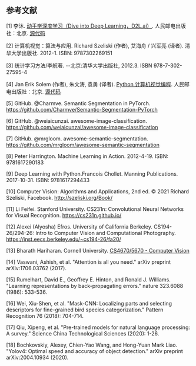## 参考文献

[1] 李沐. [动手学深度学习（Dive into Deep Learning，D2L.ai）](https://zh.d2l.ai/). 人民邮电出版社：北京. [<u>源代码</u>](https://github.com/d2l-ai/d2l-zh)

[2] 计算机视觉：算法与应用. Richard Szeliski (作者), 艾海舟 / 兴军亮 (译者). 清华大学出版社. 2012-1. ISBN: 9787302269151

[3] 统计学习方法/李航著. --北京:清华大学出版社, 2012.3. ISBN 978-7-302-27595-4 

[4] Jan Erik Solem (作者), 朱文涛, 袁勇 (译者). [Python 计算机视觉编程](https://www.ituring.com.cn/book/1349). 人民邮电出版社：北京. [<u>源代码</u>](http://programmingcomputervision.com/)

[5] GitHub. @Charmve. Semantic Segmentation in PyTorch. https://github.com/Charmve/Semantic-Segmentation-PyTorch

[6] GitHub. @weiaicunzai. awesome-image-classification. https://github.com/weiaicunzai/awesome-image-classification

[7] GitHub. @mrgloom. awesome-semantic-segmentation. https://github.com/mrgloom/awesome-semantic-segmentation

[8] Peter Harrington. Machine Learning in Action. 2012-4-19. ISBN: 9781617290183

[9] Deep Learning with Python.Francois Chollet. Manning Publications. 2017-10-31. ISBN: 9781617294433

[10] Computer Vision: Algorithms and Applications, 2nd ed. © 2021 Richard Szeliski, Facebook. http://szeliski.org/Book/

[11] Li Feifei. Stanford University. CS231n: Convolutional Neural Networks for Visual Recognition. https://cs231n.github.io/

[12] Alexei (Alyosha) Efros. University of California Berkeley. CS194-26/294-26: Intro to Computer Vision and Computational Photography. https://inst.eecs.berkeley.edu/~cs194-26/fa20/

[13] Bharath Hariharan. Cornell University. [CS4670/5670 - Computer Vision](http://www.cs.cornell.edu/courses/cs4670/2020sp/)

[14] Vaswani, Ashish, et al. "Attention is all you need." arXiv preprint arXiv:1706.03762 (2017).

[15] Rumelhart, David E., Geoffrey E. Hinton, and Ronald J. Williams. "Learning representations by back-propagating errors." nature 323.6088 (1986): 533-536.

[16] Wei, Xiu-Shen, et al. "Mask-CNN: Localizing parts and selecting descriptors for fine-grained bird species categorization." Pattern Recognition 76 (2018): 704-714.

[17] Qiu, Xipeng, et al. "Pre-trained models for natural language processing: A survey." Science China Technological Sciences (2020): 1-26.

[18] Bochkovskiy, Alexey, Chien-Yao Wang, and Hong-Yuan Mark Liao. "Yolov4: Optimal speed and accuracy of object detection." arXiv preprint arXiv:2004.10934 (2020).
